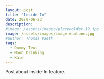 ```yaml
---
layout: post
title: "Inside-In"
date: 2020-06-23
description: 
#image: /assets/images/placeholder-19.jpg
image: /assets/images/image-duotone.jpg
#author: Thomas Vaeth
tags: 
  - Dummy Text
  - Moon Drinking
  - Kale
---
```

Post about Inside-In feature.
